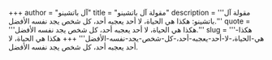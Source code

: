 +++
author = "آل باتشينو"
title = "مقولة آل باتشينو"
description = '''مقولة آل باتشينو: هكذا هي الحياة، لا أحد يعجبه أحد، كل شخص يجد نفسه الأفضل.'''
quote = '''هكذا هي الحياة، لا أحد يعجبه أحد، كل شخص يجد نفسه الأفضل.'''
slug = '''هكذا-هي-الحياة،-لا-أحد-يعجبه-أحد،-كل-شخص-يجد-نفسه-الأفضل'''
+++
هكذا هي الحياة، لا أحد يعجبه أحد، كل شخص يجد نفسه الأفضل.
